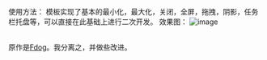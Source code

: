 使用方法：
模板实现了基本的最小化，最大化，关闭，全屏，拖拽，阴影，任务栏托盘等，可以直接在此基础上进行二次开发。
效果图：
![image](https://github.com/user-attachments/assets/813a06f4-fc54-49d1-9816-1d381bdbeddd)


<br > 原作是[Fdog](https://github.com/HuaGouFdog)。我分离之，并做些改进。
